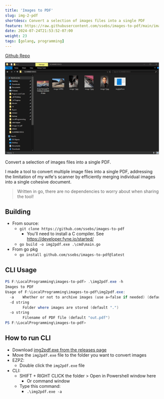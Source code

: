 ```yaml
---
title: 'Images to PDF'
slug: img-2-pdf
shortdesc: Convert a selection of images files into a single PDF
feature: https://raw.githubusercontent.com/ssebs/images-to-pdf/main/image-to-pdf.gif
date: 2024-07-24T21:53:52-07:00
weight: 23
tags: [golang, programming]
---
```

[Github Repo](https://github.com/ssebs/images-to-pdf)

![Usage Example](https://raw.githubusercontent.com/ssebs/images-to-pdf/main/image-to-pdf.gif)

Convert a selection of images files into a single PDF.

I made a tool to convert multiple image files into a single PDF, addressing the limitation of
my wife's scanner by efficiently merging individual images into a single cohesive document.

> Written in go, there are no dependencies to worry about when sharing the tool!

## Building
- From source:
  - `git clone https://github.com/ssebs/images-to-pdf`
    - You'll need to install a C compiler. See https://developer.fyne.io/started/
  - `go build -o img2pdf.exe .\cmd\main.go`
- From go pkg
  - `go install github.com/ssebs/images-to-pdf@latest`

## CLI Usage
```powershell
PS F:\LocalProgramming\images-to-pdf> .\img2pdf.exe -h
Images to PDF
Usage of F:\LocalProgramming\images-to-pdf\img2pdf.exe:
  -a    Whether or not to archive images (use a=false if needed) (default true)
  -d string
        Folder where images are stored (default ".")
  -o string
        Filename of PDF file (default "out.pdf")
PS F:\LocalProgramming\images-to-pdf> 
```

## How to run CLI
- Download [img2pdf.exe from the releases page](https://github.com/ssebs/images-to-pdf/releases/)
- Move the `img2pdf.exe` file to the folder you want to convert images
- EZPZ:
  - Double click the `img2pdf.exe` file
- CLI:
  - SHIFT + RIGHT CLICK the folder > Open in Powershell window here
    - Or command window
  - Type this command:
    - `.\img2pdf.exe -a`